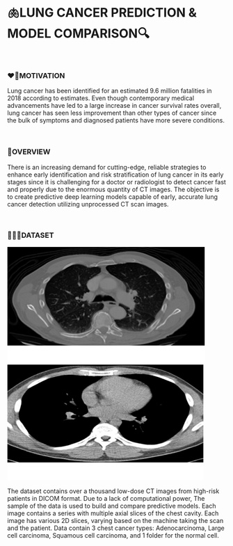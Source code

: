 <h1>🫁LUNG CANCER PREDICTION & MODEL COMPARISON🔍</h1>
<br>
<h3>❤️‍🔥MOTIVATION</h3>

<p>Lung cancer has been identified for an estimated 9.6 million fatalities in 2018 according to estimates. Even though contemporary medical advancements have led to a large increase in cancer survival rates overall, lung cancer has seen less improvement than other types of cancer since the bulk of symptoms and diagnosed patients have more severe conditions.</p>
<br>
<H3>🎯OVERVIEW</H3>
  
<p>There is an increasing demand for cutting-edge, reliable strategies to enhance early identification and risk stratification of lung cancer in its early stages since it is challenging for a doctor or radiologist to detect cancer fast and properly due to the enormous quantity of CT images. The objective is to create predictive deep learning models capable of early, accurate lung cancer detection utilizing unprocessed CT scan images.</p>
<br>
<h3>👨🏻‍💻DATASET</h3>
  <img width="454" alt="image" src="https://github.com/ACM40960/project-microbot30/blob/main/readme_images/Picture%201.png">
<img width="451" alt="image" src="https://github.com/ACM40960/project-microbot30/blob/main/readme_images/Picture%202.png">
<p>
  The dataset contains over a thousand low-dose CT images from high-risk patients in DICOM format. Due to a lack of computational power, The sample of the data is used to build and compare predictive models. Each image contains a series with multiple axial slices of the chest cavity. Each image has various 2D slices, varying based on the machine taking the scan and the patient. Data contain 3 chest cancer types: Adenocarcinoma, Large cell carcinoma, Squamous cell carcinoma, and 1 folder for the normal cell.
</p>
<br>


